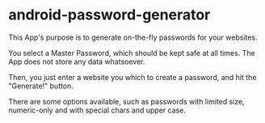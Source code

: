 android-password-generator
==========================

This App's purpose is to generate on-the-fly passwords for your websites.

You select a Master Password, which should be kept safe at all times. The App does not store any data whatsoever.

Then, you just enter a website you which to create a password, and hit the "Generate!" button.

There are some options available, such as passwords with limited size, numeric-only and with special chars and upper case.
